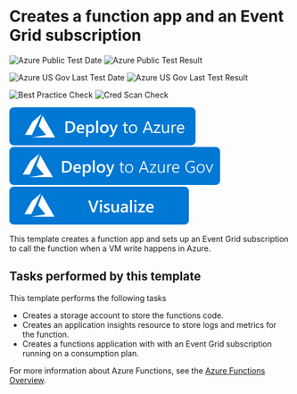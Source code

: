 # Creates a function app and an Event Grid subscription

![Azure Public Test Date](https://azurequickstartsservice.blob.core.windows.net/badges/101-functions-eventgrid/PublicLastTestDate.svg)
![Azure Public Test Result](https://azurequickstartsservice.blob.core.windows.net/badges/101-functions-eventgrid/PublicDeployment.svg)

![Azure US Gov Last Test Date](https://azurequickstartsservice.blob.core.windows.net/badges/101-functions-eventgrid/FairfaxLastTestDate.svg)
![Azure US Gov Last Test Result](https://azurequickstartsservice.blob.core.windows.net/badges/101-functions-eventgrid/FairfaxDeployment.svg)

![Best Practice Check](https://azurequickstartsservice.blob.core.windows.net/badges/101-functions-eventgrid/BestPracticeResult.svg)
![Cred Scan Check](https://azurequickstartsservice.blob.core.windows.net/badges/101-functions-eventgrid/CredScanResult.svg)

[![Deploy To Azure](https://raw.githubusercontent.com/Azure/azure-quickstart-templates/master/1-CONTRIBUTION-GUIDE/images/deploytoazure.svg?sanitize=true)]("https://portal.azure.com/#create/Microsoft.Template/uri/https%3A%2F%2Fraw.githubusercontent.com%2FAzure%2Fazure-quickstart-templates%2Fmaster%2F101-functions-eventgrid%2Fazuredeploy.json")
[![Deploy To Azure US Gov](https://raw.githubusercontent.com/Azure/azure-quickstart-templates/master/1-CONTRIBUTION-GUIDE/images/deploytoazuregov.svg?sanitize=true)]("https://portal.azure.us/#create/Microsoft.Template/uri/https%3A%2F%2Fraw.githubusercontent.com%2FAzure%2Fazure-quickstart-templates%2Fmaster%2F101-functions-eventgrid%2Fazuredeploy.json")
[![Visualize](https://raw.githubusercontent.com/Azure/azure-quickstart-templates/master/1-CONTRIBUTION-GUIDE/images/visualizebutton.svg?sanitize=true)]("http://armviz.io/#/?load=https%3A%2F%2Fraw.githubusercontent.com%2FAzure%2Fazure-quickstart-templates%2Fmaster%2F101-functions-eventgrid%2Fazuredeploy.json")

This template creates a function app and sets up an Event Grid subscription to call the function when a VM write happens in Azure.

## Tasks performed by this template

This template performs the following tasks

* Creates a storage account to store the functions code.
* Creates an application insights resource to store logs and metrics for the function.
* Creates a functions application with with an Event Grid subscription running on a consumption plan.

For more information about Azure Functions, see the [Azure Functions Overview](https://azure.microsoft.com/en-us/documentation/articles/functions-overview/).
